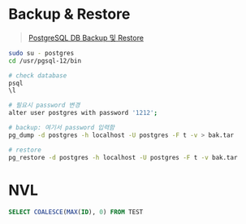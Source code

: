 # Backup & Restore

> [PostgreSQL DB Backup 및 Restore](https://browndwarf.tistory.com/12) 

```sh
sudo su - postgres
cd /usr/pgsql-12/bin

# check database
psql
\l

# 필요시 password 변경
alter user postgres with password '1212';

# backup: 여기서 password 입력함
pg_dump -d postgres -h localhost -U postgres -F t -v > bak.tar

# restore
pg_restore -d postgres -h localhost -U postgres -F t -v bak.tar
```



# NVL

```sql
SELECT COALESCE(MAX(ID), 0) FROM TEST
```

